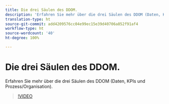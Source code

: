```yaml
---
title: Die drei Säulen des DDOM.
description: 'Erfahren Sie mehr über die drei Säulen des DDOM (Daten, KPIs und Prozess/Organisation). '
translation-type: ht
source-git-commit: add4209576cc04e99ec15e39d40706a852f91af4
workflow-type: ht
source-wordcount: '40'
ht-degree: 100%

---
```



# Die drei Säulen des DDOM.

Erfahren Sie mehr über die drei Säulen des DDOM (Daten, KPIs und Prozess/Organisation).

>[!VIDEO](https://video.tv.adobe.com/v/41692)
